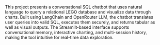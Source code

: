 This project presents a conversational SQL chatbot that uses natural language to query a relational LEGO database and visualize data through charts. Built using LangChain and OpenRouter LLM, the chatbot translates user queries into valid SQL, executes them securely, and returns tabular as well as visual outputs. The Streamlit-based interface supports conversational memory, interactive charting, and multi-session history, making the tool intuitive for real-time data exploration. 

